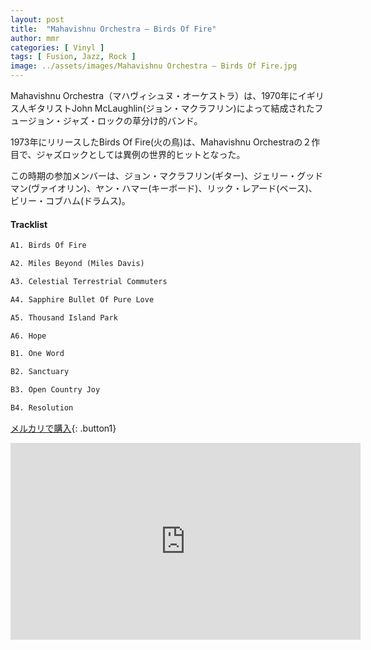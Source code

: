 ```yaml
---
layout: post
title:  "Mahavishnu Orchestra – Birds Of Fire"
author: mmr
categories: [ Vinyl ]
tags: [ Fusion, Jazz, Rock ]
image: ../assets/images/Mahavishnu Orchestra – Birds Of Fire.jpg
---
```


Mahavishnu Orchestra（マハヴィシュヌ・オーケストラ）は、1970年にイギリス人ギタリストJohn McLaughlin(ジョン・マクラフリン)によって結成されたフュージョン・ジャズ・ロックの草分け的バンド。

1973年にリリースしたBirds Of Fire(火の鳥)は、Mahavishnu Orchestraの２作目で、ジャズロックとしては異例の世界的ヒットとなった。

この時期の参加メンバーは、ジョン・マクラフリン(ギター)、ジェリー・グッドマン(ヴァイオリン)、ヤン・ハマー(キーボード)、リック・レアード(ベース)、ビリー・コブハム(ドラムス)。

#### Tracklist
```md
A1. Birds Of Fire

A2. Miles Beyond (Miles Davis)

A3. Celestial Terrestrial Commuters

A4. Sapphire Bullet Of Pure Love

A5. Thousand Island Park

A6. Hope

B1. One Word

B2. Sanctuary

B3. Open Country Joy

B4. Resolution
```

[メルカリで購入](https://jp.mercari.com/item/m23380322375?afid=6142608987){: .button1}


<iframe width="560" height="315" src="https://www.youtube.com/embed/AulNvAR0u5c?si=dwJR6pVDbzzbcEyx" title="YouTube video player" frameborder="0" allow="accelerometer; autoplay; clipboard-write; encrypted-media; gyroscope; picture-in-picture; web-share" referrerpolicy="strict-origin-when-cross-origin" allowfullscreen></iframe>